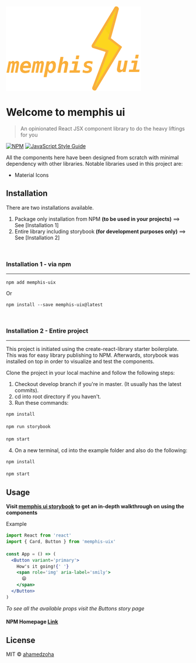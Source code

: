![Memphis UI Logo](/src/stories/assets/logo.png)

# Welcome to memphis ui

> An opinionated React JSX component library to do the heavy liftings for you

[![NPM](https://img.shields.io/npm/v/memphis-uix.svg)](https://www.npmjs.com/package/memphis-uix) [![JavaScript Style Guide](https://img.shields.io/badge/code_style-standard-brightgreen.svg)](https://standardjs.com)

All the components here have been designed from scratch with minimal dependency with other libraries.
Notable libraries used in this project are:

- Material Icons

## Installation

There are two installations available.

1. Package only installation from NPM **(to be used in your projects)** ==> See [Installation 1]
2. Entire library including storybook **(for development purposes only)** ==> See [Installation 2]

<br />

### Installation 1 - via npm

---

```
npm add memphis-uix
```

Or

```
npm install --save memphis-uix@latest
```

<br />

### Installation 2 - Entire project

---

This project is initiated using the create-react-library starter boilerplate. This was for easy library publishing to NPM.
Afterwards, storybook was installed on top in order to visualize and test the components.

Clone the project in your local machine and follow the following steps:

1. Checkout develop branch if you're in master. (It usually has the latest commits).
2. cd into root directory if you haven't.
3. Run these commands:

```bash
npm install

npm run storybook

npm start
```

4. On a new terminal, cd into the example folder and also do the following:

```bash
npm install

npm start
```

## Usage

**Visit [memphis ui storybook](https://memphis-ui.netlify.app/) to get an in-depth walkthrough on using the components**

Example

```jsx
import React from 'react'
import { Card, Button } from 'memphis-uix'

const App = () => (
  <Button variant='primary'>
    How's it going!{' '}
    <span role='img' aria-label='smily'>
      😄
    </span>
  </Button>
)
```

_To see all the available props visit the Buttons story page_

#### NPM Homepage [Link](https://www.npmjs.com/package/memphis-uix)

## License

MIT © [ahamedzoha](https://github.com/ahamedzoha)
